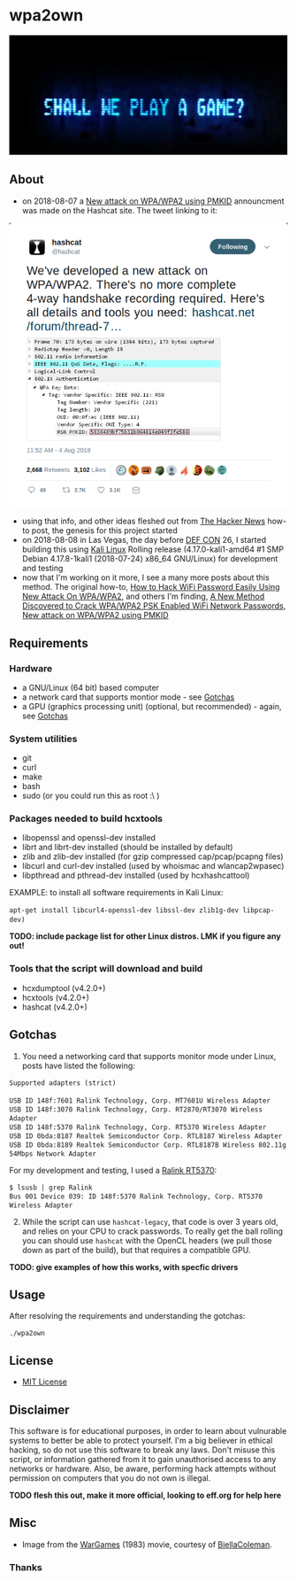# wpa2own
<div align="center"><img src="img/logo.jpg" alt="SHALL WE PLAY A GAME?"></div>

## About

* on 2018-08-07 a [New attack on WPA/WPA2 using PMKID](https://hashcat.net/forum/thread-7717.html) announcment was made on the Hashcat site. The tweet linking to it:
<div align="center"><img src="img/tweet.png" alt="The announcement tweet"></div>

* using that info, and other ideas fleshed out from [The Hacker News](https://thehackernews.com/2018/08/how-to-hack-wifi-password.html) how-to post, the genesis for this project started
* on 2018-08-08 in Las Vegas, the day before [DEF CON](https://defcon.org) 26, I started building this using [Kali Linux](https://www.kali.org/) Rolling release (4.17.0-kali1-amd64 #1 SMP Debian 4.17.8-1kali1 (2018-07-24) x86_64 GNU/Linux) for development and testing
* now that I'm working on it more, I see a many more posts about this method. The original how-to, [How to Hack WiFi Password Easily Using New Attack On WPA/WPA2](https://thehackernews.com/2018/08/how-to-hack-wifi-password.html), and others I'm finding, [A New Method Discovered to Crack WPA/WPA2 PSK Enabled WiFi Network Passwords](https://gbhackers.com/crack-wifi-network-passwords/), [New attack on WPA/WPA2 using PMKID](https://medium.com/@adam.toscher/new-attack-on-wpa-wpa2-using-pmkid-96c3119f7f99)

## Requirements

### Hardware

- a GNU/Linux (64 bit) based computer
- a network card that supports montior mode - see [Gotchas](#gotchas)
- a GPU (graphics processing unit) (optional, but recommended) - again, see [Gotchas](#gotchas)

### System utilities

- git
- curl
- make
- bash
- sudo (or you could run this as root :\ )

### Packages needed to build hcxtools 
  
- libopenssl and openssl-dev installed
- librt and librt-dev installed (should be installed by default)
- zlib and zlib-dev installed (for gzip compressed cap/pcap/pcapng files)
- libcurl and curl-dev installed (used by whoismac and wlancap2wpasec)
- libpthread and pthread-dev installed (used by hcxhashcattool)
       
EXAMPLE: to install all software requirements in Kali Linux: 

```apt-get install libcurl4-openssl-dev libssl-dev zlib1g-dev libpcap-dev)```

__TODO: include package list for other Linux distros. LMK if you figure any out!__

### Tools that the script will download and build

- hcxdumptool (v4.2.0+)
- hcxtools (v4.2.0+)
- hashcat (v4.2.0+)

## Gotchas

1) You need a networking card that supports monitor mode under Linux, posts have listed the following:

```
Supported adapters (strict)

USB ID 148f:7601 Ralink Technology, Corp. MT7601U Wireless Adapter
USB ID 148f:3070 Ralink Technology, Corp. RT2870/RT3070 Wireless Adapter
USB ID 148f:5370 Ralink Technology, Corp. RT5370 Wireless Adapter
USB ID 0bda:8187 Realtek Semiconductor Corp. RTL8187 Wireless Adapter
USB ID 0bda:8189 Realtek Semiconductor Corp. RTL8187B Wireless 802.11g 54Mbps Network Adapter
```

For my development and testing, I used a [Ralink RT5370](https://www.amazon.com/Ralink-RT5370-Raspberry-adapter-function/dp/B019XUDHFC):

```
$ lsusb | grep Ralink
Bus 001 Device 039: ID 148f:5370 Ralink Technology, Corp. RT5370 Wireless Adapter
```

2) While the script can use `hashcat-legacy`, that code is over 3 years old, and relies on your CPU to crack passwords. To really get the ball rolling you can should use `hashcat` with the OpenCL headers (we pull those down as part of the build), but that requires a compatible GPU.

__TODO: give examples of how this works, with specfic drivers__

## Usage

After resolving the requirements and understanding the gotchas:

```
./wpa2own
```

## License

* [MIT License](LICENSE)

## Disclaimer

This software is for educational purposes, in order to learn about vulnurable systems to better be able to protect yourself. I'm a big believer in ethical hacking, so do not use this software to break any laws. Don't misuse this script, or information gathered from it to gain unauthorised access to any networks or hardware. Also, be aware, performing hack attempts without permission on computers that you do not own is illegal.

__TODO flesh this out, make it more official, looking to eff.org for help here__

## Misc

* Image from the [WarGames](https://www.imdb.com/title/tt0086567) (1983) movie, courtesy of [BiellaColeman](https://twitter.com/BiellaColeman/status/1025078579892285440). 

### Thanks
